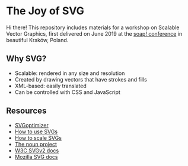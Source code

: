 # The Joy of SVG

Hi there! This repository includes materials for a workshop on Scalable Vector Graphics, first delivered on June 2019 at the [soap! conference](http://soapconf.com/schedule2019/) in beautiful Kraków, Poland.

## Why SVG?
  - Scalable: rendered in any size and resolution
  - Created by drawing vectors that have strokes and fills
  - XML-based: easily translated
  - Can be controlled with CSS and JavaScript

## Resources
- [SVGoptimizer](https://jakearchibald.github.io/svgomg/)
- [How to use SVGs](https://css-tricks.com/using-svg/)
- [How to scale SVGs](https://css-tricks.com/scale-svg/)
- [The noun project](https://thenounproject.com/)
- [W3C SVGv2 docs](https://www.w3.org/TR/SVG/Overview.html)
- [Mozilla SVG docs](https://developer.mozilla.org/en-US/docs/Web/SVG)
